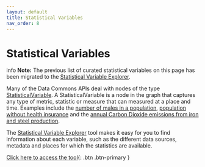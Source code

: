 ```yaml
---
layout: default
title: Statistical Variables
nav_order: 8
---
```


# Statistical Variables

<div markdown="span" class="alert alert-success" role="alert">
   <span class="material-icons md-16">info</span> <b>Note:</b>
    The previous list of curated statistical variables on this page has been migrated to the  <a href="https://datacommons.org/tools/statvar#">Statistical Variable Explorer</a>.
</div>

Many of the Data Commons APIs deal with nodes of the type
[StatisticalVariable](https://datacommons.org/browser/StatisticalVariable). A StatisticalVariable is a node in the graph that captures any type of metric, statistic or measure that can measured at a place and time. Examples include the [number of males in a population](https://datacommons.org/browser/Count_Person_Male), [population without health insurance](https://autopush.datacommons.org/tools/statvar#Count_Person_NoHealthInsurance) and the [annual Carbon Dioxide emissions from iron and steel production](https://autopush.datacommons.org/tools/statvar#Annual_Emissions_GreenhouseGas_IronAndSteelProduction_NonBiogenic).

The [Statistical Variable Explorer](https://datacommons.org/tools/statvar) tool makes it easy for you to find information about each variable, such as the different data sources, metadata and places for which the statistics are available.

[Click here to access the tool](https://datacommons.org/tools/statvar#){: .btn .btn-primary }
